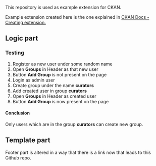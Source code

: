 This repository is used as example extension for CKAN.

Example extension created here is the one explained in [CKAN Docs - Creating extension.](https://docs.ckan.org/en/2.8/extensions/tutorial.html#creating-a-new-extension)

## Logic part

### Testing

1. Register as new user under some random name
2. Open **Groups** in Header as that new user
3. Button **Add Group** is not present on the page
4. Login as admin user
5. Create group under the name **curators**
6. Add created user in group **curators** 
7. Open **Groups** in Header as created user
8. Button **Add Group** is now present on the page

#### Conclusion

Only users which are in the group **curators** can create new group.

 
## Template part

Footer part is altered in a way that there is a link now that leads to this Github repo.

